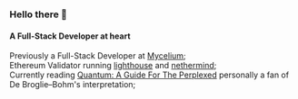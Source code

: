 ### Hello there 👋

#### A Full-Stack Developer at heart

Previously a Full-Stack Developer at [Mycelium](https://mycelium.xyz);<br>
Ethereum Validator running [lighthouse](https://github.com/sigp/lighthouse) and [nethermind](https://nethermind.io/);<br>
Currently reading [Quantum: A Guide For The Perplexed](https://www.goodreads.com/en/book/show/100034) personally a fan of De Broglie–Bohm's interpretation;<br>

<!--
- ⚙️ I use daily: `.js`, `.html`, `.css`, `.ts`
- 
- 🌱 **Open Source** maxi
- 🌱 Learning **Rust**
- 📕 I like reading non-fiction science (mostly biology or physics)
- 💬 Message me about **blockchains**, **anonymity**, **development**, **surfing** on [twitter.com/dospore](https://twitter.com/_dospore)
- 🎮 I play league on Tuesdays with my friends
- ⚡️ Fun fact: I lived in a van whilst working full time
-->
